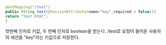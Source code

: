```java
@GetMapping("/test")
public String test(@SessionAttribute(name="key",required = false)){
return "test.html";
}
```

첫번째 인자로 키값, 두 번째 인자로 boolean을 받는다.
/test로 요청이 들어온 사용자의 세션을 "key"라는 키값으로 저장한다.
